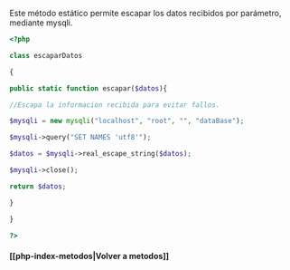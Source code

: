 Este método estático permite escapar los datos recibidos por parámetro, mediante mysqli.
```php
<?php

class escaparDatos

{

public static function escapar($datos){

//Escapa la informacion recibida para evitar fallos.

$mysqli = new mysqli("localhost", "root", "", "dataBase");

$mysqli->query("SET NAMES 'utf8'");

$datos = $mysqli->real_escape_string($datos);

$mysqli->close();

return $datos;

}

}

?>
```

#### [[php-index-metodos|Volver a metodos]]
